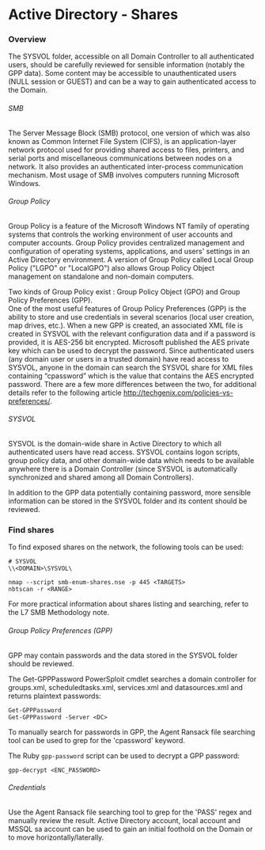 # Active Directory - Shares

### Overview

The SYSVOL folder, accessible on all Domain Controller to all authenticated
users, should be carefully reviewed for sensible information (notably the GPP
data).
Some content may be accessible to unauthenticated users (NULL session or
GUEST) and can be a way to gain authenticated access to the Domain.

###### SMB

The Server Message Block (SMB) protocol, one version of which was also known as
Common Internet File System (CIFS), is an application-layer network protocol
used for providing shared access to files, printers, and serial ports and
miscellaneous communications between nodes on a network. It also provides an
authenticated inter-process communication mechanism. Most usage of SMB involves
computers running Microsoft Windows.

###### Group Policy

Group Policy is a feature of the Microsoft Windows NT family of operating
systems that controls the working environment of user accounts and computer
accounts. Group Policy provides centralized management and configuration of
operating systems, applications, and users' settings in an Active Directory
environment. A version of Group Policy called Local Group Policy ("LGPO" or
"LocalGPO") also allows Group Policy Object management on standalone and
non-domain computers.

Two kinds of Group Policy exist : Group Policy Object (GPO) and Group Policy
Preferences (GPP).  
One of the most useful features of Group Policy Preferences
(GPP) is the ability to store and use credentials in several scenarios (local
user creation, map drives, etc.). When a new GPP is created, an associated XML
file is created in SYSVOL with the relevant configuration data and if a password
is provided, it is AES-256 bit encrypted. Microsoft published the AES private
key which can be used to decrypt the password. Since authenticated users
(any domain user or users in a trusted domain) have read access to SYSVOL,
anyone in the domain can search the SYSVOL share for XML files containing
“cpassword” which is the value that contains the AES encrypted password.
There are a few more differences between the two, for additional details refer
to the following article http://techgenix.com/policies-vs-preferences/.

###### SYSVOL

SYSVOL is the domain-wide share in Active Directory to which all authenticated
users have read access. SYSVOL contains logon scripts, group policy data, and
other domain-wide data which needs to be available anywhere there is a Domain
Controller (since SYSVOL is automatically synchronized and shared among all
Domain Controllers).

In addition to the GPP data potentially containing password, more sensible
information can be stored in the SYSVOL folder and its content should be
reviewed.

### Find shares

To find exposed shares on the network, the following tools can be used:

```
# SYSVOL
\\<DOMAIN>\SYSVOL\

nmap --script smb-enum-shares.nse -p 445 <TARGETS>
nbtscan -r <RANGE>
```

For more practical information about shares listing and searching, refer to the
L7 SMB Methodology note.

###### Group Policy Preferences (GPP)

GPP may contain passwords and the data stored in the SYSVOL folder should be
reviewed.  

The Get-GPPPassword PowerSploit cmdlet searches a domain controller for
groups.xml, scheduledtasks.xml, services.xml and datasources.xml and returns
plaintext passwords:

```
Get-GPPPassword
Get-GPPPassword -Server <DC>
```

To manually search for passwords in GPP, the Agent Ransack file searching tool
can be used to grep for the 'cpassword' keyword.

The Ruby `gpp-password` script can be used to decrypt a GPP password:

```
gpp-decrypt <ENC_PASSWORD>
```

###### Credentials

Use the Agent Ransack file searching tool to grep for the 'PASS' regex and
manually review the result.
Active Directory account, local account and MSSQL sa account can be used to
gain an initial foothold on the Domain or to move horizontally/laterally.
